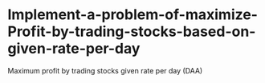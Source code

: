 # Implement-a-problem-of-maximize-Profit-by-trading-stocks-based-on-given-rate-per-day
Maximum profit by trading stocks given rate per day (DAA)
